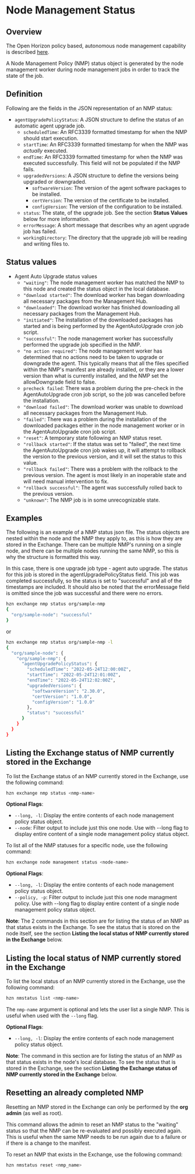 # Node Management Status

## Overview

The Open Horizon policy based, autonomous node management capability is described [here](./node_management_overview.md).

A Node Management Policy (NMP) status object is generated by the node management worker during node management jobs in order to track the state of the job.

## Definition

Following are the fields in the JSON representation of an NMP status:

* `agentUpgradePolicyStatus`: A JSON structure to define the status of an automatic agent upgrade job.
  * `scheduledTime`: An RFC3339 formatted timestamp for when the NMP should start execution.
  * `startTime`: An RFC3339 formatted timestamp for when the NMP was *actually* executed.
  * `endTime`: An RFC3339 formatted timestamp for when the NMP was executed successfully. This field will not be populated if the NMP fails.
  * `upgradedVersions`: A JSON structure to define the versions being upgraded or downgraded.
    * `softwareVersion`: The version of the agent software packages to be installed.
    * `certVersion`: The version of the certificate to be installed.
    * `configVersion`: The version of the configuration to be installed.
  * `status`: The state, of the upgrade job. See the section **Status Values** below for more information.
  * `errorMessage`: A short message that describes why an agent upgrade job has failed.
  * `workingDirectory`: The directory that the upgrade job will be reading and writing files to.

## Status values

* Agent Auto Upgrade status values
  * `"waiting"`: The node management worker has matched the NMP to this node and created the status object in the local database.
  * `"download started"`: The download worker has began downloading all necessary packages from the Management Hub.
  * `"downloaded"`: The download worker has finished downloading all necessary packages from the Management Hub.
  * `"initiated"`: The installation of the downloaded packages has started and is being performed by the AgentAutoUpgrade cron job script.
  * `"successful"`: The node management worker has successfully performed the upgrade job specified in the NMP.
  * `"no action required"`: The node management worker has determined that no actions need to be taken to upgrade or downgrade the agent. This typically means that all the files specified within the NMP's manifest are already installed, or they are a lower version than what is currently installed, and the NMP set the allowDowngrade field to false.
  * `precheck failed`: There was a problem during the pre-check in the AgentAutoUpgrade cron job script, so the job was cancelled before the installation.
  * `"download failed"`: The download worker was unable to download all necessary packages from the Management Hub.
  * `"failed"`: There was a problem during the installation of the downloaded packages either in the node management worker or in the AgentAutoUpgrade cron job script.
  * `"reset"`: A temporary state following an NMP status reset.
  * `"rollback started"`: If the status was set to "failed", the next time the AgentAutoUpgrade cron job wakes up, it will attempt to rollback the version to the previous version, and it will set the status to this value.
  * `"rollback failed"`: There was a problem with the rollback to the previous version. The agent is most likely in an inoperable state and will need manual intervention to fix.
  * `"rollback successful"`: The agent was successfully rolled back to the previous version.
  * `"unknown"`: The NMP job is in some unrecognizable state.

## Examples

The following is an example of a NMP status json file. The status objects are nested within the node and the NMP they apply to, as this is how they are stored in the Exchange. There can be multiple NMP's running on a single node, and there can be multiple nodes running the same NMP, so this is why the structure is formatted this way.

In this case, there is one upgrade job type - agent auto upgrade. The status for this job is stored in the agentUpgradePolicyStatus field. This job was completed successfully, so the status is set to "successful" and all of the timestamps are included. It should also be noted that the errorMessage field is omitted since the job was successful and there were no errors.

```bash
hzn exchange nmp status org/sample-nmp
{
  "org/sample-node": "successful"
}
```

or

```bash
hzn exchange nmp status org/sample-nmp -l
{
  "org/sample-node": {
    "org/sample-nmp": {
      "agentUpgradePolicyStatus": {
        "scheduledTime": "2022-05-24T12:00:00Z",
        "startTime": "2022-05-24T12:01:00Z",
        "endTime": "2022-05-24T12:02:00Z",
        "upgradedVersions": {
          "softwareVersion": "2.30.0",
          "certVersion": "1.0.0",
          "configVersion": "1.0.0"
        },
        "status": "successful"
      }
    }
  }
}
```

## Listing the Exchange status of NMP currently stored in the Exchange

To list the Exchange status of an NMP currently stored in the Exchange, use the following command:

```bash
hzn exchange nmp status <nmp-name>
```

**Optional Flags**:

* `--long, -l`: Display the entire contents of each node management policy status object.
* `--node`: Filter output to include just this one node. Use with --long flag to display entire content of a single node management policy status object.

To list all of the NMP statuses for a specific node, use the following command:

```bash
hzn exchange node management status <node-name>
```

**Optional Flags**:

* `--long, -l`: Display the entire contents of each node management policy status object.
* `--policy, -p`: Filter output to include just this one node managment policy. Use with --long flag to display entire content of a single node management policy status object.

**Note**: The 2 commands in this section are for listing the status of an NMP as that status exists in the Exchange. To see the status that is stored on the node itself, see the section **Listing the local status of NMP currently stored in the Exchange** below.

## Listing the local status of NMP currently stored in the Exchange

To list the local status of an NMP currently stored in the Exchange, use the following command:

```bash
hzn nmstatus list <nmp-name>
```

The `nmp-name` argument is optional and lets the user list a single NMP. This is useful when used with the `--long` flag.

**Optional Flags**:

* `--long, -l`: Display the entire contents of each node management policy status object.

**Note**: The command in this section are for listing the status of an NMP as that status exists in the node's local database. To see the status that is stored in the Exchange, see the section **Listing the Exchange status of NMP currently stored in the Exchange** below.

## Resetting an already completed NMP

Resetting an NMP stored in the Exchange can only be performed by the **org admin** (as well as root).

This command allows the admin to reset an NMP status to the "waiting" status so that the NMP can be re-evaluated and possibly executed again. This is useful when the same NMP needs to be run again due to a failure or if there is a change to the manifest.

To reset an NMP that exists in the Exchange, use the following command:

```bash
hzn nmstatus reset <nmp_name>
```
